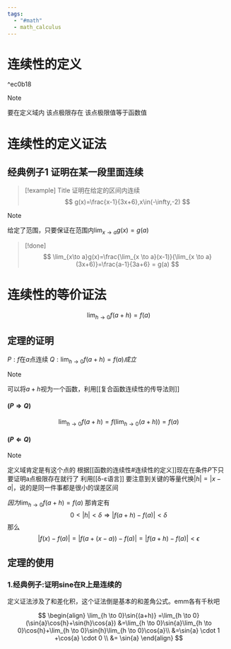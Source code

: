 ```yaml
---
tags:
  - "#math"
  - math_calculus
---
```

# 连续性的定义

^ec0b18

> [!NOTE] 
> 要在定义域内
> 该点极限存在
> 该点极限值等于函数值

# 连续性的定义证法

## 经典例子1 证明在某一段里面连续

> [!example] Title
> 证明在给定的区间内连续
> $$
>g(x)=\frac{x-1}{3x+6},x\in(-\infty,-2)
>$$

> [!note] 
> 
> 给定了范围，只要保证在范围内$\lim_{x \to a}g(x) = g(a)$

> [!done] 
> $$
> \lim_{x\to a}g(x)=\frac{\lim_{x \to a}(x-1)}{\lim_{x \to a}(3x+6)}=\frac{a-1}{3a+6} = g(a)
> $$

# 连续性的等价证法
$$
\lim_{h \to 0}f(a+h) = f(a)
$$
## 定理的证明
$P:f$在$a$点连续
$Q:\lim_{h \to 0}f(a+h) = f(a)成立$

> [!NOTE]
> 可以将$a+h$视为一个函数，利用[[复合函数连续性的传导法则]]
#### $(P\Rightarrow Q)$
$$
\lim_{h \to 0}f(a+h)=f(\lim_{h \to 0}(a+h))=f(a)
$$

#### $(P\Leftarrow Q)$

> [!note]
> 定义域肯定是有这个点的
> 根据[[函数的连续性#连续性的定义]]现在在条件$P$下只要证明a点极限存在就行了
> 利用[[δ-ε语言]]
>要注意到关键的等量代换$|h|=|x-a|$，说的是同一件事都是很小的误差区间

$因为\lim_{h \to 0}f(a+h) = f(a)$
那肯定有
$$
0<|h|<\delta \Rightarrow |f(a+h)-f(a)|<\delta
$$
那么
$$
|f(x)-f(a)|=|f(a+(x-a))-f(a)|=|f(a+h)-f(a)|<\epsilon
$$


## 定理的使用
### 1.经典例子:证明sine在R上是连续的
定义证法涉及了和差化积，这个证法倒是基本的和差角公式。emm各有千秋吧

$$
\begin{align}
\lim_{h \to 0}\sin{(a+h)}
=\lim_{h \to 0}(\sin{a}\cos{h}+\sin{h}\cos{a})
&=\lim_{h \to 0}\sin{a}\lim_{h \to 0}\cos{h}+\lim_{h \to 0}\sin{h}\lim_{h \to 0}\cos{a}\\
&=\sin{a} \cdot 1 +\cos{a} \cdot 0 \\
&= \sin{a}
\end{align}
$$
